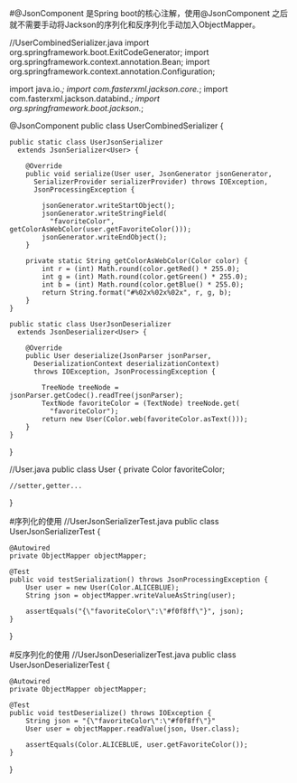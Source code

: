 #@JsonComponent 是Spring boot的核心注解，使用@JsonComponent 之后就不需要手动将Jackson的序列化和反序列化手动加入ObjectMapper。


//UserCombinedSerializer.java
import org.springframework.boot.ExitCodeGenerator;
import org.springframework.context.annotation.Bean;
import org.springframework.context.annotation.Configuration;

import java.io.*;
import com.fasterxml.jackson.core.*;
import com.fasterxml.jackson.databind.*;
import org.springframework.boot.jackson.*;

@JsonComponent
public class UserCombinedSerializer  {

    public static class UserJsonSerializer 
      extends JsonSerializer<User> {
 
        @Override
        public void serialize(User user, JsonGenerator jsonGenerator, 
          SerializerProvider serializerProvider) throws IOException, 
          JsonProcessingException {
  
            jsonGenerator.writeStartObject();
            jsonGenerator.writeStringField(
              "favoriteColor", getColorAsWebColor(user.getFavoriteColor()));
            jsonGenerator.writeEndObject();
        }
 
        private static String getColorAsWebColor(Color color) {
            int r = (int) Math.round(color.getRed() * 255.0);
            int g = (int) Math.round(color.getGreen() * 255.0);
            int b = (int) Math.round(color.getBlue() * 255.0);
            return String.format("#%02x%02x%02x", r, g, b);
        }
    }
 
    public static class UserJsonDeserializer 
      extends JsonDeserializer<User> {
  
        @Override
        public User deserialize(JsonParser jsonParser, 
          DeserializationContext deserializationContext)
          throws IOException, JsonProcessingException {
  
            TreeNode treeNode = jsonParser.getCodec().readTree(jsonParser);
            TextNode favoriteColor = (TextNode) treeNode.get(
              "favoriteColor");
            return new User(Color.web(favoriteColor.asText()));
        }
    }

}

//User.java
public class User {
    private Color favoriteColor;

    //setter,getter...
}

#序列化的使用
//UserJsonSerializerTest.java
public class UserJsonSerializerTest {
 
    @Autowired
    private ObjectMapper objectMapper;
 
    @Test
    public void testSerialization() throws JsonProcessingException {
        User user = new User(Color.ALICEBLUE);
        String json = objectMapper.writeValueAsString(user);
  
        assertEquals("{\"favoriteColor\":\"#f0f8ff\"}", json);
    }
}

#反序列化的使用
//UserJsonDeserializerTest.java
public class UserJsonDeserializerTest {
 
    @Autowired
    private ObjectMapper objectMapper;
 
    @Test
    public void testDeserialize() throws IOException {
        String json = "{\"favoriteColor\":\"#f0f8ff\"}"
        User user = objectMapper.readValue(json, User.class);
  
        assertEquals(Color.ALICEBLUE, user.getFavoriteColor());
    }
}
